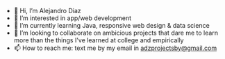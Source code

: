- 👋 Hi, I’m Alejandro Diaz
- 👀 I’m interested in app/web development
- 🌱 I’m currently learning Java, responsive web design & data science
- 💞️ I’m looking to collaborate on ambicious projects that dare me to learn more than the things I've learned at college and empirically
- 📫 How to reach me: text me by my email in adzprojectsby@gmail.com

<!---
DNosheZ/DNosheZ is a ✨ special ✨ repository because its `README.md` (this file) appears on your GitHub profile.
You can click the Preview link to take a look at your changes.
--->
